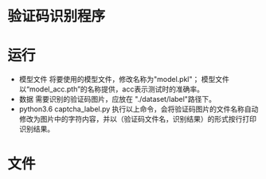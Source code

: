 验证码识别程序
=========


运行
===
- 模型文件
  将要使用的模型文件，修改名称为"model.pkl"；
  模型文件以“model_acc.pth”的名称提供，acc表示测试时的准确率。
- 数据
  需要识别的验证码图片，应放在 "./dataset/label"路径下。
- python3.6 captcha_label.py
  执行以上命令，会将验证码图片的文件名称自动修改为图片中的字符内容，并以（验证码文件名，识别结果）的形式按行打印识别结果。


文件
===



